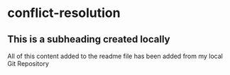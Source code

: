 # conflict-resolution

## This is a subheading created locally

All of this content added to the readme file has been added from my local Git Repository